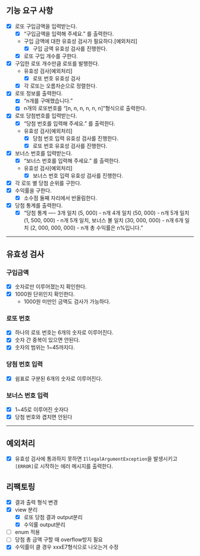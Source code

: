 ## 기능 요구 사항

- [x]  로또 구입금액을 입력받는다.
    - [x]  “구입금액을 입력해 주세요.” 를 출력한다.
    - 구입 금액에 대한 유효성 검사가 필요하다.[예외처리]
        - [x]  구입 금액 유효성 검사를 진행한다.
    - [x] 로또 구입 개수를 구한다.
- [x]  구입한 로또 개수만큼 로또를 발행한다.
    - 유효성 검사[예외처리]
        - [x]  로또 번호 유효성 검사
    - [x]  각 로또는 오름차순으로 정렬한다.
- [x]  로또 정보를 출력한다.
    - [x]  “n개를 구매했습니다.”
    - [x]  n개의 로또번호를 “[n, n, n, n, n, n]”형식으로 출력한다.
- [x]  로또 당첨번호를 입력받는다.
    - [x]  “당첨 번호를 입력해 주세요.” 를 출력한다.
    - 유효성 검사[예외처리]
        - [x]  당첨 번호 입력 유효성 검사를 진행한다.
        - [x]  로또 번호 유효성 검사를 진행한다.
- [x]  보너스 번호를 입력받는다.
    - [x]  “보너스 번호를 입력해 주세요.” 를 출력한다.
    - 유효성 검사[예외처리]
        - [x]  보너스 번호 입력 유효성 검사를 진행한다.
- [x]  각 로또 별 당첨 순위를 구한다.
- [x]  수익률을 구한다.
    - [x]  소수점 둘째 자리에서 반올림한다.
- [x]  당첨 통계를 출력한다.
    - [x]  “당첨 통계
      —-
      3개 일치 (5, 000) - n개
      4개 일치 (50, 000) - n개
      5개 일치 (1, 500, 000) - n개
      5개 일치, 보너스 볼 일치 (30, 000, 000) - n개
      6개 일치 (2, 000, 000, 000) - n개
      총 수익률은 n%입니다.”

---

## 유효성 검사

### 구입금액

- [x]  숫자로만 이루어졌는지 확인한다.
- [x]  1000원 단위인지 확인한다.
    - 1000원 미만인 금액도 검사가 가능하다.

### 로또 번호

- [x]  하나의 로또 번호는 6개의 숫자로 이루어진다.
- [x]  숫자 간 중복이 있으면 안된다.
- [x]  숫자의 범위는 1~45까지다.

### 당첨 번호 입력

- [x]  쉼표로 구분된 6개의 숫자로 이루어진다.

### 보너스 번호 입력

- [x]  1~45로 이루어진 숫자다
- [x]  당첨 번호와 겹치면 안된다

---

## 예외처리

- [x]  유효성 검사에 통과하지 못하면 `IllegalArgumentException`을 발생시키고 `[ERROR]`로 시작하는 에러 메시지를 출력한다.

## 리팩토링

- [x]  결과 출력 형식 변경
- [x]  view 분리
    - [x]  로또 당첨 결과 output분리
    - [x]  수익률 output분리
- [ ]  enum 적용
- [ ]  당첨 총 금액 구할 때 overflow방지 필요
- [x]  수익률이 클 경우 xxxE7형식으로 나오는거 수정